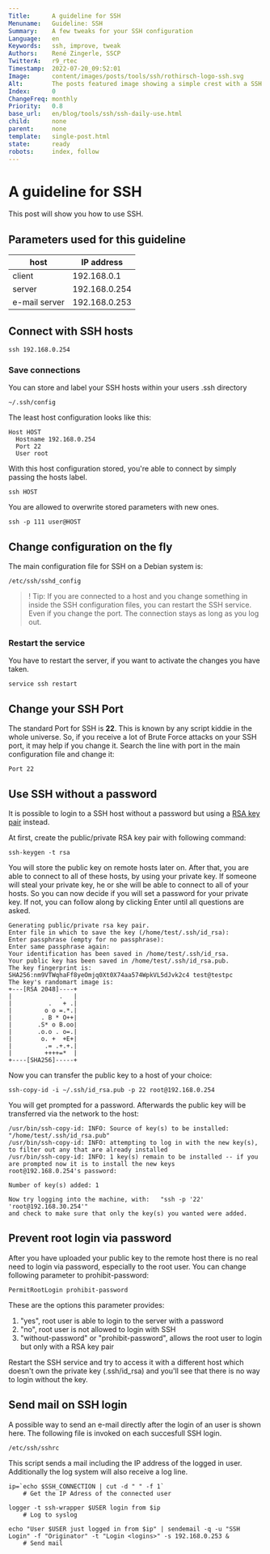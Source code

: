 ```yaml
---
Title:      A guideline for SSH
Menuname:   Guideline: SSH
Summary:    A few tweaks for your SSH configuration
Language:   en
Keywords:   ssh, improve, tweak
Authors:    René Zingerle, SSCP
TwitterA:   r9_rtec
Timestamp:  2022-07-20_09:52:01
Image:      content/images/posts/tools/ssh/rothirsch-logo-ssh.svg
Alt:        The posts featured image showing a simple crest with a SSH lettering on it
Index:      0
ChangeFreq: monthly
Priority:   0.8
base_url:   en/blog/tools/ssh/ssh-daily-use.html
child:      none
parent:     none
template:   single-post.html
state:      ready
robots:     index, follow
---
```


# A guideline for SSH

This post will show you how to use SSH.

## Parameters used for this guideline

host          | IP address
------------- | -------------
client        | 192.168.0.1  
server        | 192.168.0.254
e-mail server | 192.168.0.253

## Connect with SSH hosts

`ssh 192.168.0.254`

### Save connections

You can store and label your SSH hosts within your users .ssh directory

    ~/.ssh/config

The least host configuration looks like this:

    Host HOST
      Hostname 192.168.0.254
      Port 22
      User root

With this host configuration stored, you're able to connect by simply passing the hosts label.

`ssh HOST`

You are allowed to overwrite stored parameters with new ones.

`ssh -p 111 user@HOST`

## Change configuration on the fly

The main configuration file for SSH on a Debian system is:

    /etc/ssh/sshd_config

> ! Tip: If you are connected to a host and you change something in inside the SSH configuration files, you can restart the SSH service. Even if you change the port. The connection stays as long as you log out.

### Restart the service

You have to restart the server, if you want to activate the changes you have taken.

`service ssh restart`

## Change your SSH Port

The standard Port for SSH is __22__. This is known by any script kiddie in the whole universe. So, if you receive a lot of Brute Force attacks on your SSH port, it may help if you change it. Search the line with port in the main configuration file and change it:

    Port 22

## Use SSH without a password

It is possible to login to a SSH host without a password but using a [RSA key pair](https://www.youtube.com/watch?v=AQDCe585Lnc) instead.

At first, create the public/private RSA key pair with following command:

`ssh-keygen -t rsa`

You will store the public key on remote hosts later on. After that, you are able to connect to all of these hosts, by using your private key. If someone will steal your private key, he or she will be able to connect to all of your hosts. So you can now decide if you will set a password for your private key. If not, you can follow along by clicking Enter until all questions are asked.

    Generating public/private rsa key pair.
    Enter file in which to save the key (/home/test/.ssh/id_rsa):
    Enter passphrase (empty for no passphrase):
    Enter same passphrase again:
    Your identification has been saved in /home/test/.ssh/id_rsa.
    Your public key has been saved in /home/test/.ssh/id_rsa.pub.
    The key fingerprint is:
    SHA256:nm9VTWqhaFf8yeOmjq0Xt0X74aa574WpkVL5dJvk2c4 test@testpc
    The key's randomart image is:
    +---[RSA 2048]----+
    |             .   |
    |          .   + .|
    |         o o =.*.|
    |        . B * O++|
    |       .S* o B.oo|
    |       .o.o . o=.|
    |        o. +  +E+|
    |         .= .+.+.|
    |         ++++=*  |
    +----[SHA256]-----+

Now you can transfer the public key to a host of your choice:

`ssh-copy-id -i ~/.ssh/id_rsa.pub -p 22 root@192.168.0.254`

You will get prompted for a password. Afterwards the public key will be transferred via the network to the host:

    /usr/bin/ssh-copy-id: INFO: Source of key(s) to be installed: "/home/test/.ssh/id_rsa.pub"
    /usr/bin/ssh-copy-id: INFO: attempting to log in with the new key(s), to filter out any that are already installed
    /usr/bin/ssh-copy-id: INFO: 1 key(s) remain to be installed -- if you are prompted now it is to install the new keys
    root@192.168.0.254's password:

    Number of key(s) added: 1

    Now try logging into the machine, with:   "ssh -p '22' 'root@192.168.30.254'"
    and check to make sure that only the key(s) you wanted were added.


## Prevent root login via password

After you have uploaded your public key to the remote host there is no real need to login via password, especially to the root user. You can change following parameter to prohibit-password:

    PermitRootLogin prohibit-password

These are the options this parameter provides:    

1. "yes", root user is able to login to the server with a password
2. "no", root user is not allowed to login with SSH
3. "without-password" or "prohibit-password", allows the root user to login but only with a RSA key pair

Restart the SSH service and try to access it with a different host which doesn't own the private key (.ssh/id_rsa) and you'll see that there is no way to login without the key.

## Send mail on SSH login

A possible way to send an e-mail directly after the login of an user is shown here. The following file is invoked on each succesfull SSH login.

    /etc/ssh/sshrc

This script sends a mail including the IP address of the logged in user. Additionally the log system will also receive a log line.

    ip=`echo $SSH_CONNECTION | cut -d " " -f 1`
        # Get the IP Adress of the connected user

    logger -t ssh-wrapper $USER login from $ip
        # Log to syslog

    echo "User $USER just logged in from $ip" | sendemail -q -u "SSH Login" -f "Originator" -t "Login <logins>" -s 192.168.0.253 &
        # Send mail
